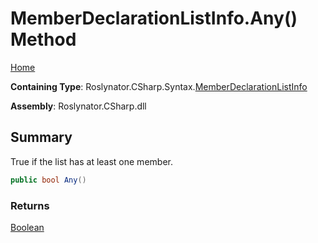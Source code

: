 # MemberDeclarationListInfo\.Any\(\) Method

[Home](../../../../../README.md)

**Containing Type**: Roslynator\.CSharp\.Syntax\.[MemberDeclarationListInfo](../README.md)

**Assembly**: Roslynator\.CSharp\.dll

## Summary

True if the list has at least one member\.

```csharp
public bool Any()
```

### Returns

[Boolean](https://docs.microsoft.com/en-us/dotnet/api/system.boolean)

